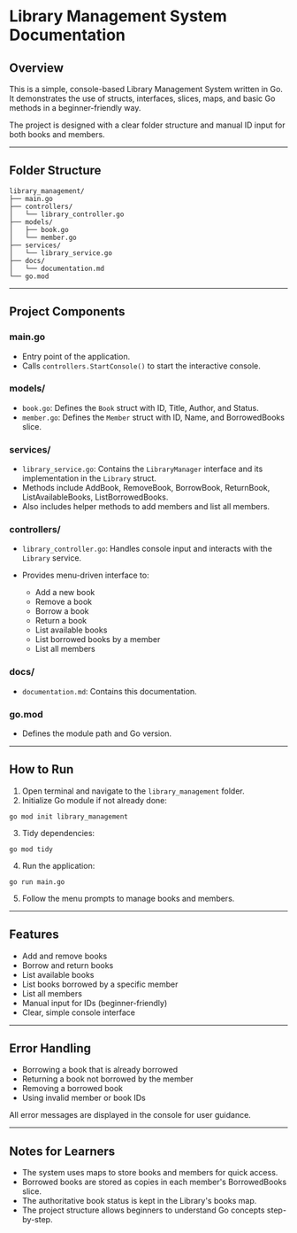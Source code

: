 # Library Management System Documentation

## Overview

This is a simple, console-based Library Management System written in Go. It demonstrates the use of structs, interfaces, slices, maps, and basic Go methods in a beginner-friendly way.

The project is designed with a clear folder structure and manual ID input for both books and members.

---

## Folder Structure

```
library_management/
├── main.go
├── controllers/
│   └── library_controller.go
├── models/
│   ├── book.go
│   └── member.go
├── services/
│   └── library_service.go
├── docs/
│   └── documentation.md
└── go.mod
```

---

## Project Components

### main.go

* Entry point of the application.
* Calls `controllers.StartConsole()` to start the interactive console.

### models/

* `book.go`: Defines the `Book` struct with ID, Title, Author, and Status.
* `member.go`: Defines the `Member` struct with ID, Name, and BorrowedBooks slice.

### services/

* `library_service.go`: Contains the `LibraryManager` interface and its implementation in the `Library` struct.
* Methods include AddBook, RemoveBook, BorrowBook, ReturnBook, ListAvailableBooks, ListBorrowedBooks.
* Also includes helper methods to add members and list all members.

### controllers/

* `library_controller.go`: Handles console input and interacts with the `Library` service.
* Provides menu-driven interface to:

  * Add a new book
  * Remove a book
  * Borrow a book
  * Return a book
  * List available books
  * List borrowed books by a member
  * List all members

### docs/

* `documentation.md`: Contains this documentation.

### go.mod

* Defines the module path and Go version.

---

## How to Run

1. Open terminal and navigate to the `library_management` folder.
2. Initialize Go module if not already done:

```
go mod init library_management
```

3. Tidy dependencies:

```
go mod tidy
```

4. Run the application:

```
go run main.go
```

5. Follow the menu prompts to manage books and members.

---

## Features

* Add and remove books
* Borrow and return books
* List available books
* List books borrowed by a specific member
* List all members
* Manual input for IDs (beginner-friendly)
* Clear, simple console interface

---

## Error Handling

* Borrowing a book that is already borrowed
* Returning a book not borrowed by the member
* Removing a borrowed book
* Using invalid member or book IDs

All error messages are displayed in the console for user guidance.

---

## Notes for Learners

* The system uses maps to store books and members for quick access.
* Borrowed books are stored as copies in each member's BorrowedBooks slice.
* The authoritative book status is kept in the Library's books map.
* The project structure allows beginners to understand Go concepts step-by-step.
